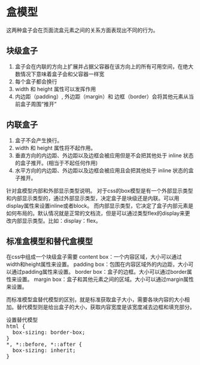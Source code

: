 # 盒模型
这两种盒子会在页面流盒元素之间的关系方面表现出不同的行为。

## 块级盒子
1. 盒子会在内联的方向上扩展并占据父容器在该方向上的所有可用空间，在绝大数情况下意味着盒子会和父容器一样宽
2. 每个盒子都会换行
3. width 和 height 属性可以发挥作用
4. 内边距（padding）, 外边距（margin）和 边框（border）会将其他元素从当前盒子周围“推开”

## 内联盒子
1. 盒子不会产生换行。
2. width 和 height 属性将不起作用。
3. 垂直方向的内边距、外边距以及边框会被应用但是不会把其他处于 inline 状态的盒子推开。(相当于不起任何作用)
4. 水平方向的内边距、外边距以及边框会被应用且会把其他处于 inline 状态的盒子推开。

针对盒模型内部和外部显示类型说明。
对于css的box模型是有一个外部显示类型和内部显示类型的，通过外部显示类型，决定盒子是块级还是内联。可以用display属性来设置inline或者block。
而内部显示类型，它决定了盒子内部元素是如何布局的。默认情况就是正常的文档流，但是可以通过类型flex的display来更改内部显示类型。比如：display：flex。

## 标准盒模型和替代盒模型
在css中组成一个块级盒子需要
content box：一个内容区域，大小可以通过width和height属性来设置。
padding box：包围在内容区域外的内边距，大小可以通过padding属性来设置。
border box：盒子的边框。大小可以通过border属性来设置。
margin box：盒子和其他元素之间的区域。大小可以通过margin属性来设置。

而标准模型盒替代模型的区别，就是标准获取盒子大小，需要各块内容的大小相加。替代模型则是给出盒子的大小，获取内容宽度是该宽度减去边框和填充部分。
<pre>
设置替代模型
html {
  box-sizing: border-box;
}
*, *::before, *::after {
  box-sizing: inherit;
}
</pre>



